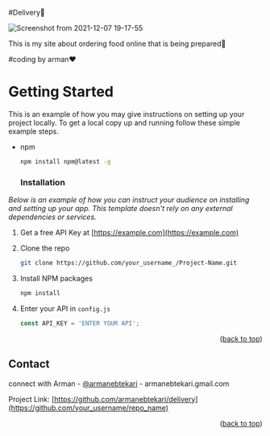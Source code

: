 #Delivery:motor_scooter:

![Screenshot from 2021-12-07 19-17-55](https://user-images.githubusercontent.com/93611871/145061192-5aa2d451-d294-4bcd-b7e2-fa4a47118229.png)

This is my site about ordering food online that is being prepared:cowboy_hat_face:

#coding by arman:heart:

# Getting Started

This is an example of how you may give instructions on setting up your project locally.
To get a local copy up and running follow these simple example steps.

* npm
  ```sh
  npm install npm@latest -g
  ```
  
  ### Installation

_Below is an example of how you can instruct your audience on installing and setting up your app. This template doesn't rely on any external dependencies or services._

1. Get a free API Key at [https://example.com](https://example.com)

2. Clone the repo
   
   ```sh
   git clone https://github.com/your_username_/Project-Name.git
   ```
3. Install NPM packages
   
   ```sh
   npm install
   ```
4. Enter your API in `config.js`
   
   ```js
   const API_KEY = 'ENTER YOUR API';
   ```

<p align="right">(<a href="#top">back to top</a>)</p>


<!-- CONTACT -->
## Contact

connect with Arman - [@armanebtekari](https://twitter.com/armanebtekari) - armanebtekari.gmail.com

Project Link: [https://github.com/armanebtekari/delivery](https://github.com/your_username/repo_name)

<p align="right">(<a href="#top">back to top</a>)</p>
